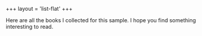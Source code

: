 +++
layout = 'list-flat'
+++

Here are all the books I collected for this sample. I hope you find something interesting to read.
